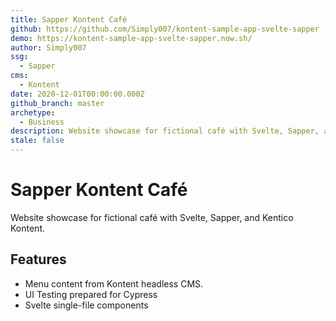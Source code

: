 ```yaml
---
title: Sapper Kontent Café
github: https://github.com/Simply007/kontent-sample-app-svelte-sapper
demo: https://kontent-sample-app-svelte-sapper.now.sh/
author: Simply007
ssg:
  - Sapper
cms:
  - Kontent
date: 2020-12-01T00:00:00.000Z
github_branch: master
archetype:
  - Business
description: Website showcase for fictional café with Svelte, Sapper, and Kentico Kontent.
stale: false
---
```


# Sapper Kontent Café

Website showcase for fictional café with Svelte, Sapper, and Kentico Kontent.

## Features

* Menu content from Kontent headless CMS.
* UI Testing prepared for Cypress
* Svelte single-file components
